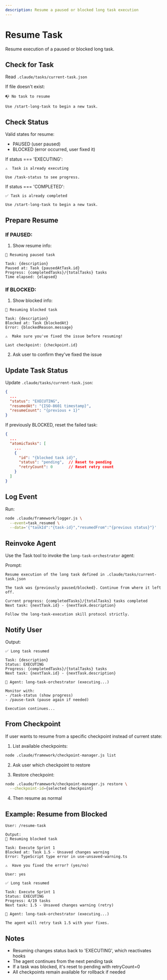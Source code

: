 ```yaml
---
description: Resume a paused or blocked long task execution
---
```


# Resume Task

Resume execution of a paused or blocked long task.

## Check for Task

Read `.claude/tasks/current-task.json`

If file doesn't exist:
```
📭 No task to resume

Use /start-long-task to begin a new task.
```

## Check Status

Valid states for resume:
- PAUSED (user paused)
- BLOCKED (error occurred, user fixed it)

If status === 'EXECUTING':
```
⚠️  Task is already executing

Use /task-status to see progress.
```

If status === 'COMPLETED':
```
✅ Task is already completed

Use /start-long-task to begin a new task.
```

## Prepare Resume

### If PAUSED:

1. Show resume info:
```
🔄 Resuming paused task

Task: {description}
Paused at: Task {pausedAtTask.id}
Progress: {completedTasks}/{totalTasks} tasks
Time elapsed: {elapsed}
```

### If BLOCKED:

1. Show blocked info:
```
🔄 Resuming blocked task

Task: {description}
Blocked at: Task {blockedAt}
Error: {blockedReason.message}

⚠️  Make sure you've fixed the issue before resuming!

Last checkpoint: {checkpoint.id}
```

2. Ask user to confirm they've fixed the issue

## Update Task Status

Update `.claude/tasks/current-task.json`:
```json
{
  ...
  "status": "EXECUTING",
  "resumedAt": "{ISO-8601 timestamp}",
  "resumeCount": "{previous + 1}"
}
```

If previously BLOCKED, reset the failed task:
```json
{
  ...
  "atomicTasks": [
    ...
    {
      "id": "{blocked task id}",
      "status": "pending",  // Reset to pending
      "retryCount": 0       // Reset retry count
    }
  ]
}
```

## Log Event

Run:
```bash
node .claude/framework/logger.js \
  --event=task_resumed \
  --data='{"taskId":"{task-id}","resumedFrom":"{previous status}"}'
```

## Reinvoke Agent

Use the Task tool to invoke the `long-task-orchestrator` agent:

Prompt:
```
Resume execution of the long task defined in .claude/tasks/current-task.json

The task was {previously paused/blocked}. Continue from where it left off.

Current progress: {completedTasks}/{totalTasks} tasks completed
Next task: {nextTask.id} - {nextTask.description}

Follow the long-task-execution skill protocol strictly.
```

## Notify User

Output:
```
✅ Long task resumed

Task: {description}
Status: EXECUTING
Progress: {completedTasks}/{totalTasks} tasks
Next task: {nextTask.id} - {nextTask.description}

🤖 Agent: long-task-orchestrator (executing...)

Monitor with:
- /task-status (show progress)
- /pause-task (pause again if needed)

Execution continues...
```

## From Checkpoint

If user wants to resume from a specific checkpoint instead of current state:

1. List available checkpoints:
```bash
node .claude/framework/checkpoint-manager.js list
```

2. Ask user which checkpoint to restore

3. Restore checkpoint:
```bash
node .claude/framework/checkpoint-manager.js restore \
  --checkpoint-id={selected checkpoint}
```

4. Then resume as normal

## Example: Resume from Blocked

```
User: /resume-task

Output:
🔄 Resuming blocked task

Task: Execute Sprint 1
Blocked at: Task 1.5 - Unsaved changes warning
Error: TypeScript type error in use-unsaved-warning.ts

⚠️  Have you fixed the error? (yes/no)

User: yes

✅ Long task resumed

Task: Execute Sprint 1
Status: EXECUTING
Progress: 4/19 tasks
Next task: 1.5 - Unsaved changes warning (retry)

🤖 Agent: long-task-orchestrator (executing...)

The agent will retry task 1.5 with your fixes.
```

## Notes

- Resuming changes status back to 'EXECUTING', which reactivates hooks
- The agent continues from the next pending task
- If a task was blocked, it's reset to pending with retryCount=0
- All checkpoints remain available for rollback if needed
